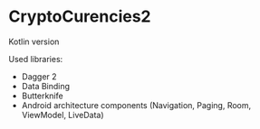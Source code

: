 # CryptoCurencies2
Kotlin version

Used libraries:
- Dagger 2
- Data Binding
- Butterknife
- Android architecture components (Navigation, Paging, Room, ViewModel, LiveData)
